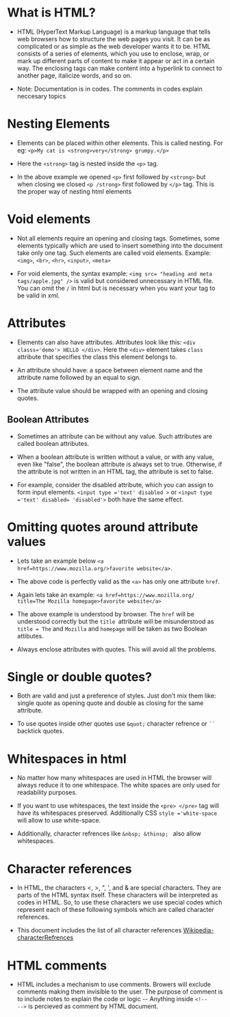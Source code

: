 # What is HTML?
- HTML (HyperText Markup Language) is a markup language that tells web browsers how to structure the web pages you visit. It can be as complicated or as simple as the web developer wants it to be. HTML consists of a series of elements, which you use to enclose, wrap, or mark up different parts of content to make it appear or act in a certain way. The enclosing tags can make content into a hyperlink to connect to another page, italicize words, and so on.

- Note: Documentation is in codes. The comments in codes explain neccesary topics


# Nesting Elements
- Elements can be placed within other elements. This is called nesting. For eg:
`<p>My cat is <strong>very</strong> grumpy.</p>`

- Here the `<strong>` tag is nested inside the `<p>` tag.

- In the above example we opened `<p>` first followed by `<strong>` but when closing we closed `<p /strong>` first followed by `</p>` tag. This is the proper way of nesting html elements


# Void elements
- Not all elements require an opening and closing tags. Sometimes, some elements typically which are used to insert something into the document take only one tag. Such elements are called void elements. 
Example: `<img>`, `<br>`, `<hr>`, `<input>`, `<meta>`

- For void elements, the syntax example: `<img src= "heading and meta tags/apple.jpg" />` is valid  but considered unnecessary in HTML file. You can omit the `/` in html but is necessary when you want your tag to be valid in xml.


# Attributes
- Elements can also have attributes. Attributes look like this: `<div classs='demo'> HELLO </div>`. Here the `<div>` element takes `class` attribute that specifies the class this element belongs to.

- An attribute should have: a space between element name and the attribute name followed by an equal to sign.

- The attribute value should be wrapped with an opening and closing quotes.


## Boolean Attributes
- Sometimes an attribute can be without any value. Such attributes are called boolean attributes.

- When a boolean attribute is written without a value, or with any value, even like "false", the boolean attribute is always set to true. Otherwise, if the attribute is not written in an HTML tag, the attribute is set to false.

- For example, consider the disabled attribute, which you can assign to form input elements.
`<input type ='text' disabled >` or `<input type ='text' disabled= 'disabled'>` both have the same effect.


# Omitting quotes around attribute values
- Lets take an example below `<a href=https://www.mozilla.org/>favorite website</a>`.
- The above code is perfectly valid as the `<a>` has only one attribute `href`.

- Again lets take an example: `<a href=https://www.mozilla.org/ title=The Mozilla homepage>favorite website</a>`
- The above example is understood by browser. The `href` will be understood correctly but the `title `attribute will be misunderstood as `title = The` and `Mozilla` and `homepage` will be taken as two Boolean attibutes.

- Always enclose attributes with quotes. This will avoid all the problems.


# Single or double quotes?
- Both are valid and just a preference of styles. Just don't mix them like: single quote as opening quote and double as closing for the same attribute.

- To use quotes inside other quotes use `&quot;` character refrence or ` `` ` backtick quotes.


# Whitespaces in html
- No matter how many whitespaces are used in HTML the browser will always reduce it to one whitespace. The white spaces are only used for readability purposes.

- If you want to use whitespaces, the text inside the `<pre> </pre>` tag will have its whitespaces preserved. Additionally CSS `style ='white-space` will allow to use white-space.

- Additionally, character refrences like `&nbsp; &thinsp; ` also allow whitespaces.

# Character references
- In HTML, the characters <, >, ", ', and & are special characters. They are parts of the HTML syntax itself. These characters will be interpreted as codes in HTML. So, to use these characters we use special codes which represent each of these following symbols which are called character references.

- This document includes the list of all character references <a href ='https://en.wikipedia.org/wiki/List_of_XML_and_HTML_character_entity_references'> Wikipedia-characterRefrences </a>


# HTML comments
- HTML includes a mechanism to use comments. Browers will exclude comments making them invisible to the user. The purpose of comment is to include notes to explain the code or logic
-- Anything inside `<!--        -->` is percieved as comment by HTML document.

